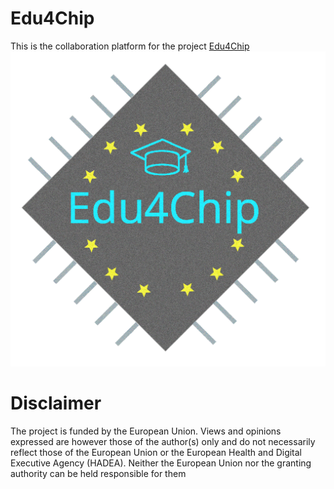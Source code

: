 # Edu4Chip
This is the collaboration platform for the project [Edu4Chip](https://www.ce.cit.tum.de/en/ce/forschung/gebiete/design-electronic-circuits-systems/edu4chip/)
![Edu4Chip logo](profile/edu4chipV1light.png "Edu4Chip")

# Disclaimer
The project is funded by the European Union. Views and opinions expressed are however those of the author(s) only and do not necessarily reflect those of the European Union or the European Health and Digital Executive Agency (HADEA). Neither the European Union nor the granting authority can be held responsible for them




